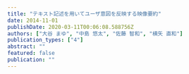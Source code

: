 ```yaml
---
title: "テキスト記述を用いてユーザ意図を反映する映像要約"
date: 2014-11-01
publishDate: 2020-03-11T00:06:08.588756Z
authors: ["大谷 まゆ", "中島 悠太", "佐藤 智和", "横矢 直和"]
publication_types: ["4"]
abstract: ""
featured: false
publication: ""
---
```


